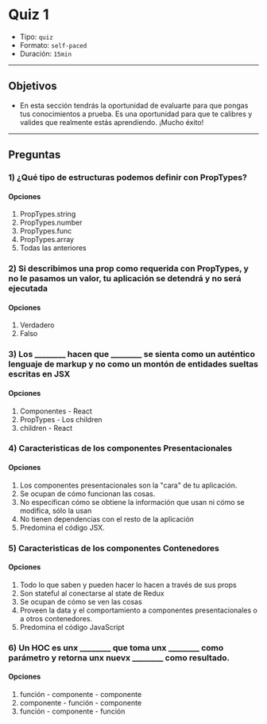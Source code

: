 # Quiz 1

- Tipo: `quiz`
- Formato: `self-paced`
- Duración: `15min`

***

## Objetivos

- En esta sección tendrás la oportunidad de evaluarte para que pongas tus
  conocimientos a prueba. Es una oportunidad para que te calibres y valides que
  realmente estás aprendiendo. ¡Mucho éxito!

***

## Preguntas

### 1) ¿Qué tipo de estructuras podemos definir con **PropTypes**?

#### Opciones

1. PropTypes.string
2. PropTypes.number
3. PropTypes.func
4. PropTypes.array
5. Todas las anteriores

<solution style="display:none;">5</solution>

### 2) Si describimos una prop como requerida con **PropTypes**, y no le pasamos un valor, tu aplicación se detendrá y no será ejecutada

#### Opciones

1. Verdadero
2. Falso

<solution style="display:none;">2</solution>

### 3) Los ________ hacen que ________ se sienta como un auténtico lenguaje de markup y no como un montón de entidades sueltas escritas en JSX

#### Opciones

1. Componentes - React
2. PropTypes - Los children
3. children - React

<solution style="display:none;">3</solution>

### 4) Caracteristicas de los componentes **Presentacionales**

#### Opciones

1. Los componentes presentacionales son la "cara" de tu aplicación.
2. Se ocupan de cómo funcionan las cosas.
3. No especifican cómo se obtiene la información que usan ni cómo se modifica, sólo la usan
4. No tienen dependencias con el resto de la aplicación
5. Predomina el código JSX.

<solution style="display:none;">1,3,4,5</solution>

### 5) Caracteristicas de los componentes **Contenedores**

#### Opciones

1. Todo lo que saben y pueden hacer lo hacen a través de sus props
2. Son stateful al conectarse al state de Redux
3. Se ocupan de cómo se ven las cosas
4. Proveen la data y el comportamiento a componentes presentacionales
 o a otros contenedores.
5. Predomina el código JavaScript

<solution style="display:none;">2,4,5</solution>

### 6) Un HOC es unx ________ que toma unx ________ como parámetro y retorna unx nuevx ________ como resultado.

#### Opciones

1. función - componente - componente
2. componente - función - componente
3. función - componente - función

<solution style="display:none;">1</solution>
